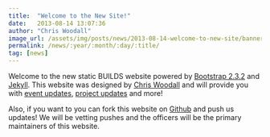 ```yaml
---
title:  "Welcome to the New Site!"
date:   2013-08-14 13:07:36
author: "Chris Woodall"
image_url: /assets/img/posts/news/2013-08-14-welcome-to-new-site/banner.jpg
permalink: /news/:year/:month/:day/:title/
tag: [news]
---
```


Welcome to the new static BUILDS website powered by [Bootstrap 2.3.2][bootstrap] and [Jekyll][jekyll]. This website was designed by [Chris Woodall][cwoodall] and will provide you with [event updates][events], [project updates](/news) and more!

Also, if you want to you can fork this website on [Github][gh-page] and push us updates! We will be vetting pushes and the officers will be the primary maintainers of this website.

[bootstrap]: https://getboostrap.com/2.3.2
[jekyll]:    http://jekyllrb.com
[cwoodall]: http://cjwoodall.com
[events]: /events
[gh-page]: http://github.com/builds-/builds-static